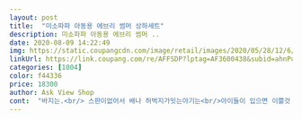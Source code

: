 ```yaml
---
layout: post 
title:  "미소파파 아동용 에브리 썸머 상하세트" 
description: 미소파파 아동용 에브리 썸머 ..
date: 2020-08-09 14:22:49 
img: https://static.coupangcdn.com/image/retail/images/2020/05/28/12/6/d8c3b8c9-03c6-4393-afbf-35935399f1e7.jpg 
linkUrl: https://link.coupang.com/re/AFFSDP?lptag=AF3600438&subid=ahnPublicAsk&pageKey=1648337369&itemId=2808712711&vendorItemId=70798284149&traceid=V0-113-2256396a90c913e7 
categories: [1004] 
color: f44336 
price: 18300 
author: Ask View Shop 
cont:  "바지는.<br/> 스판이없어서 배나 허벅지가잇는아기는<br/>아이들이 입으면 이쁠것 같아요^^<br/>이쁘게 딱맞게 입히시려면 정사이즈가맞구여^^<br/>이쁠거같아요^^<br/>입었을때 핏도 괜찮고 생활 구김도 많진않습니다.<br/><br/>자켓은 루즈해서 괜찮은데<br/>정사이즈로 입히니<br/>튀지않는색상이라 자켓은그대르입히시고 바지는 청이나 면바지입히셔도<br/>한치수크게 입히셔야될거같아요<br/>화면이랑 똑같이 이뻐요 근데 남편이 할배옷 같다고 웃네요.<br/>.<br/> 이쁘기만 하구만!<br/>" 
---
```

